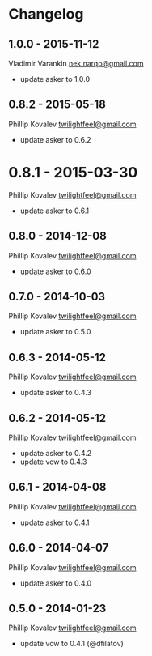 # Changelog

## 1.0.0 - 2015-11-12

Vladimir Varankin <nek.narqo@gmail.com>

* update asker to 1.0.0

## 0.8.2 - 2015-05-18

Phillip Kovalev <twilightfeel@gmail.com>

* update asker to 0.6.2

# 0.8.1 - 2015-03-30

Phillip Kovalev <twilightfeel@gmail.com>

* update asker to 0.6.1

## 0.8.0 - 2014-12-08

Phillip Kovalev <twilightfeel@gmail.com>

* update asker to 0.6.0

## 0.7.0 - 2014-10-03

Phillip Kovalev <twilightfeel@gmail.com>

* update asker to 0.5.0

## 0.6.3 - 2014-05-12

Phillip Kovalev <twilightfeel@gmail.com>

* update asker to 0.4.3

## 0.6.2 - 2014-05-12

Phillip Kovalev <twilightfeel@gmail.com>

* update asker to 0.4.2
* update vow to 0.4.3

## 0.6.1 - 2014-04-08

Phillip Kovalev <twilightfeel@gmail.com>

* update asker to 0.4.1

## 0.6.0 - 2014-04-07

Phillip Kovalev <twilightfeel@gmail.com>

* update asker to 0.4.0

## 0.5.0 - 2014-01-23

Phillip Kovalev <twilightfeel@gmail.com>

* update vow to 0.4.1 (@dfilatov)
